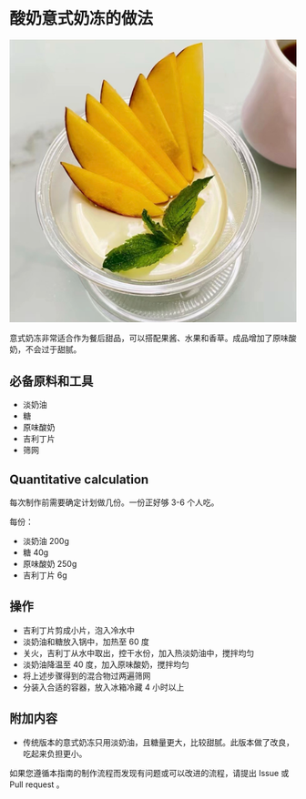 # 酸奶意式奶冻的做法

![示例菜成品](./酸奶意式奶冻.png)

意式奶冻非常适合作为餐后甜品，可以搭配果酱、水果和香草。成品增加了原味酸奶，不会过于甜腻。

## 必备原料和工具

- 淡奶油
- 糖
- 原味酸奶
- 吉利丁片
- 筛网

## Quantitative calculation

每次制作前需要确定计划做几份。一份正好够 3-6 个人吃。

每份：

- 淡奶油 200g
- 糖 40g
- 原味酸奶 250g
- 吉利丁片 6g

## 操作

- 吉利丁片剪成小片，泡入冷水中
- 淡奶油和糖放入锅中，加热至 60 度
- 关火，吉利丁从水中取出，控干水份，加入热淡奶油中，搅拌均匀
- 淡奶油降温至 40 度，加入原味酸奶，搅拌均匀
- 将上述步骤得到的混合物过两遍筛网
- 分装入合适的容器，放入冰箱冷藏 4 小时以上

## 附加内容

- 传统版本的意式奶冻只用淡奶油，且糖量更大，比较甜腻。此版本做了改良，吃起来负担更小。

如果您遵循本指南的制作流程而发现有问题或可以改进的流程，请提出 Issue 或 Pull request 。
